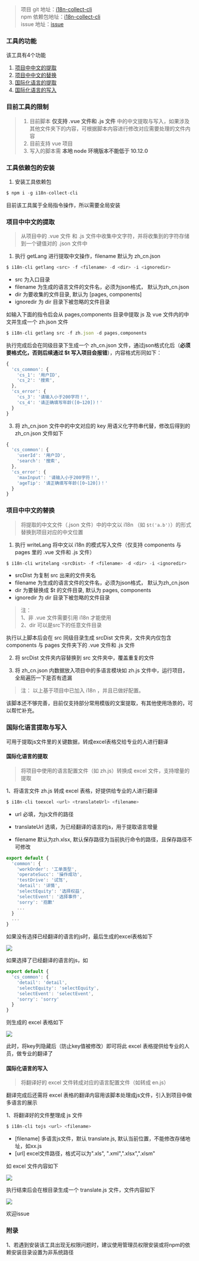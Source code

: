 > 项目 git 地址：[i18n-collect-cli](https://github.com/xujiujiu/i18n-collect-cli)    
> npm 依赖包地址：[i18n-collect-cli](https://www.npmjs.com/package/i18n-collect-cli)   
> issue 地址：[issue](https://github.com/xujiujiu/i18n-collect-cli/issues)


### 工具的功能

该工具有4个功能
1. [项目中中文的提取](项目中文的提取)
2. [项目中中文的替换](项目中中文的替换)
3. [国际化语言的提取](国际化语言的提取)
4. [国际化语言的写入](国际化语言的写入)

### 目前工具的限制

> 1. 目前脚本 **仅支持 .vue 文件和 .js 文件** 中的中文提取与写入，如果涉及其他文件夹下的内容，可根据脚本内容进行修改对应需要处理的文件内容
> 2. 目前支持 vue 项目
> 3. 写入的脚本需 **本地 node 环境版本不能低于 10.12.0**

### 工具依赖包的安装

1. 安装工具依赖包

```js
$ npm i -g i18n-collect-cli
```
目前该工具属于全局指令操作，所以需要全局安装

### 项目中中文的提取

> 从项目中的 .vue 文件 和 .js 文件中收集中文字符，并将收集到的字符存储到一个键值对的 .json 文件中

1. 执行 getLang 进行提取中文操作，filename 默认为 zh_cn.json

```js
$ i18n-cli getlang <src> -f <filename> -d <dir> -i <ignoredir>
```

+ src 为入口目录
+ filename 为生成的语言文件的文件名，必须为json格式， 默认为zh_cn.json
+ dir 为要收集的文件目录, 默认为 [pages, components]
+ ignoredir 为 dir 目录下被忽略的文件目录

如输入下面的指令后会从 pages,components 目录中提取 js 及 vue 文件内的中文并生成一个 zh.json 文件

```js
$ i18n-cli getlang src -f zh.json -d pages,components
```

执行完成后会在同级目录下生成一个 zh_cn.json 文件，通过json格式化后（**必须要格式化，否则后续通过 $t 写入项目会报错**），内容格式形同如下：

```js
{
  'cs_common': {
    'cs_1': '用户ID',
    'cs_2': '搜索',
  },
  'cs_error': {
    'cs_3': '请输入小于200字符！',
    'cs_4': '请正确填写年龄([0~120])！'
  }
}
```

3. 将 zh_cn.json 文件中的中文对应的 key 用语义化字符串代替，修改后得到的 zh_cn.json 文件如下

```js
{
  'cs_common': {
    'userId': '用户ID',
    'search': '搜索',
  },
  'cs_error': {
    'maxInput': '请输入小于200字符！',
    'ageTip': '请正确填写年龄([0~120])！'
  }
}
```
### 项目中中文的替换

> 将提取的中文文件（.json 文件）中的中文以 i18n （如 `$t('a.b')`）的形式替换到项目对应的中文位置

1. 执行 writeLang 将中文以 i18n 的模式写入文件（仅支持 components 与 pages 里的 .vue 文件和 .js 文件）

```js
$ i18n-cli writelang <srcDist> -f <filename> -d <dir> -i <ignoredir>
```
  
+ srcDist 为复制 src 出来的文件夹名
+ filename 为生成的语言文件的文件名，必须为json格式， 默认为zh_cn.json
+ dir 为要替换成 $t 的文件目录, 默认为 pages, components
+ ignoredir 为 dir 目录下被忽略的文件目录

> 注：    
> 1、非 .vue 文件需要引用 i18n 才能使用    
> 2、dir 可以是src下的任意文件目录

执行以上脚本后会在 src 同级目录生成 srcDist 文件夹，文件夹内仅包含 components 与 pages 文件夹下的 .vue 文件和 .js 文件

2. 将 srcDist 文件夹内容替换到 src 文件夹中，覆盖重复的文件

3. 将 zh_cn.json 内数据放入项目中的多语言模块如 zh.js 文件中，运行项目，全局遍历一下是否有遗漏

> 注： 以上基于项目中已加入 i18n ，并且已做好配置。

该脚本还不够完善，目前仅支持部分常用模版的文案提取，有其他使用场景的，可以帮忙补充。

### 国际化语言提取与写入

可用于提取js文件里的关键数据，转成excel表格交给专业的人进行翻译

#### 国际化语言的提取

> 将项目中使用的语言配置文件（如 zh.js）转换成 excel 文件，支持增量的提取

1、将语言文件 zh.js 转成 excel 表格，好提供给专业的人进行翻译

```js
$ i18n-cli toexcel <url> <translateUrl> <filename>
```

+ url 必填，为js文件的路径

+ translateUrl 选填，为已经翻译的语言的js，用于提取语言增量

+ filename 默认为zh.xlsx, 默认保存路径为当前执行命令的路径，且保存路径不可修改


```js
export default {
  'common': {
    'workOrder': '工单类型',
    'operateSucc': '操作成功',
    'testDrive': '试驾',
    'detail': '详情',
    'selectEquity': '选择权益',
    'selectEvent': '选择事件',
    'sorry': '抱歉'
    ...
  }
  ...
}
```
如果没有选择已经翻译的语言的js时，最后生成的excel表格如下


![](./img/toexcel_2019-11-13_10-28-32.png)

如果选择了已经翻译的语言的js，如

```js
export default {
  'cs_common': {
    'detail': 'detail',
    'selectEquity': 'selectEquity',
    'selectEvent': 'selectEvent',
    'sorry': 'sorry'
  }
}

```

则生成的 excel 表格如下

![](./img/excelEn_2019-11-13_11-30-11.png)

此时，将key列隐藏后（防止key值被修改）即可将此 excel 表格提供给专业的人员，做专业的翻译了

#### 国际化语言的写入

> 将翻译好的 excel 文件转成对应的语言配置文件（如转成 en.js）

翻译完成后还需将 excel 表格的翻译内容用该脚本处理成js文件，引入到项目中做多语言的展示

1、将翻译好的文件整理成 js 文件

```js
$ i18n-cli tojs <url> <filename>
```

+ [filename] 多语言js文件，默认 translate.js, 默认当前位置，不能修改存储地址，如xx.js
+ [url] excel文件路径，格式可以为".xls", ".xml",".xlsx",".xlsm"

如 excel 文件内容如下

![](./img/tojs_2019-11-19_16-8-2.png)

执行结束后会在根目录生成一个 translate.js 文件，文件内容如下

![](./img/tojs_2019-11-19_16-11-5.png)

欢迎issue

### 附录

1、若遇到安装该工具出现无权限问题时，建议使用管理员权限安装或将npm的依赖安装目录设置为非系统路径
